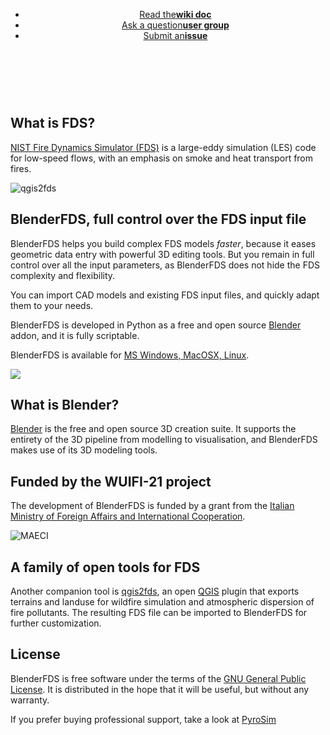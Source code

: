 
<header>
<ul class="downloads">
    <li><a href="https://github.com/firetools/blenderfds/wiki">Read the<strong>wiki doc</strong></a></li>
    <li><a href="https://groups.google.com/g/blenderfds">Ask a question<strong>user group</strong></a></li>
    <li><a href="https://github.com/firetools/blenderfds/issues">Submit an<strong>issue</strong></a></li>
</ul>
</header>

<br><br>

## What is FDS?

[NIST Fire Dynamics Simulator (FDS)](https://pages.nist.gov/fds-smv/)
is a large-eddy simulation (LES) code for low-speed flows,
with an emphasis on smoke and heat transport from fires.

![qgis2fds](https://github.com/firetools/blenderfds/wiki/images/web/qgis2fds-blenderfds.gif)

## BlenderFDS, full control over the FDS input file

BlenderFDS helps you build complex FDS models *faster*,
because it eases geometric data entry with powerful 3D editing tools.
But you remain in full control over all the input parameters,
as BlenderFDS does not hide the FDS complexity and flexibility.

You can import CAD models and existing FDS input files,
and quickly adapt them to your needs.

BlenderFDS is developed in Python
as a free and open source [Blender](http://www.blender.org/) addon,
and it is fully scriptable.

BlenderFDS is available for [MS Windows, MacOSX, Linux](https://github.com/firetools/blenderfds/wiki/Installing).

[![](https://github.com/firetools/blenderfds/wiki/images/web/win_mac_linux.png)](https://github.com/firetools/blenderfds/wiki/Installing)

## What is Blender?

[Blender](http://www.blender.org/) is the free and open source 3D creation suite.
It supports the entirety of the 3D pipeline from modelling to visualisation,
and BlenderFDS makes use of its 3D modeling tools.

## Funded by the WUIFI-21 project

The development of BlenderFDS is funded by a grant from
the [Italian Ministry of Foreign Affairs and International Cooperation](https://www.esteri.it/).

![MAECI](https://github.com/firetools/blenderfds/wiki/images/logo_maeci.jpeg)

## A family of open tools for FDS

Another companion tool is [qgis2fds](https://github.com/firetools/qgis2fds/wiki), an open [QGIS](http://www.qgis.org) plugin
that exports terrains and landuse for wildfire simulation and atmospheric dispersion of fire pollutants.
The resulting FDS file can be imported to BlenderFDS for further customization.

## License

BlenderFDS is free software under the terms of
the [GNU General Public License](https://www.gnu.org/licenses/gpl-3.0.en.html).
It is distributed in the hope that it will be useful,
but without any warranty.

If you prefer buying professional support, take a look at
[PyroSim](https://www.thunderheadeng.com/pyrosim)
